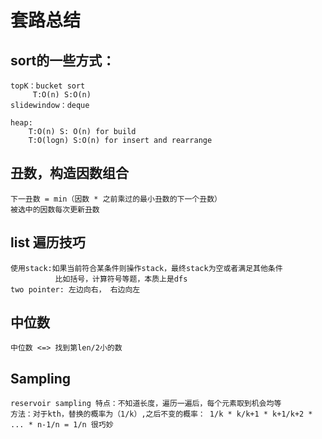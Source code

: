 套路总结
=====
   sort的一些方式：
   ----
    topK：bucket sort
         T:O(n) S:O(n)
    slidewindow：deque
    
    heap:
        T:O(n) S: O(n) for build 
        T:O(logn) S:O(n) for insert and rearrange
    
   丑数，构造因数组合
   ----
    下一丑数 = min（因数 * 之前乘过的最小丑数的下一个丑数）
    被选中的因数每次更新丑数
   
   list 遍历技巧
   ----  
    使用stack:如果当前符合某条件则操作stack，最终stack为空或者满足其他条件
              比如括号，计算符号等题，本质上是dfs
    two pointer: 左边向右， 右边向左
   
   中位数
   ----
    中位数 <=> 找到第len/2小的数
    
   Sampling
   ----
    reservoir sampling 特点：不知道长度，遍历一遍后，每个元素取到机会均等
    方法：对于kth，替换的概率为（1/k）,之后不变的概率： 1/k * k/k+1 * k+1/k+2 * ... * n-1/n = 1/n 很巧妙
